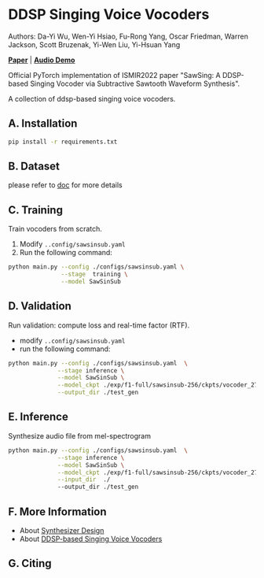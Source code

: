 # DDSP Singing Voice Vocoders
Authors: Da-Yi Wu, Wen-Yi Hsiao, Fu-Rong Yang, Oscar Friedman, Warren Jackson, Scott Bruzenak, Yi-Wen Liu, Yi-Hsuan Yang

[**Paper**]() | [**Audio Demo**]() 


Official PyTorch implementation of ISMIR2022 paper "SawSing: A DDSP-based Singing Vocoder via Subtractive Sawtooth Waveform Synthesis".

A collection of ddsp-based singing voice vocoders.




## A. Installation
```bash
pip install -r requirements.txt 
```
## B. Dataset
please refer to [doc](./docs/dataset.md) for more details

## C. Training

Train vocoders from scratch. 
1. Modify `..config/sawsinsub.yaml`
2. Run the following command:
```bash
python main.py --config ./configs/sawsinsub.yaml \
               --stage  training \
               --model SawSinSub
```
## D. Validation
Run validation: compute loss and real-time factor (RTF).

* modify `..config/sawsinsub.yaml`
* run the following command:

```bash
python main.py --config ./configs/sawsinsub.yaml  \
              --stage inference \
              --model SawSinSub \
              --model_ckpt ./exp/f1-full/sawsinsub-256/ckpts/vocoder_27740_70.0_params.pt \
              --output_dir ./test_gen
```
## E. Inference
Synthesize audio file from mel-spectrogram

```bash
python main.py --config ./configs/sawsinsub.yaml  \
              --stage inference \
              --model SawSinSub \
              --model_ckpt ./exp/f1-full/sawsinsub-256/ckpts/vocoder_27740_70.0_params.pt \
              --input_dir  ./
              --output_dir ./test_gen
```

## F. More Information
* About [Synthesizer Design](./docs/synthesizer_design.md)
* About [DDSP-based Singing Voice Vocoders]()


## G. Citing
```
```


